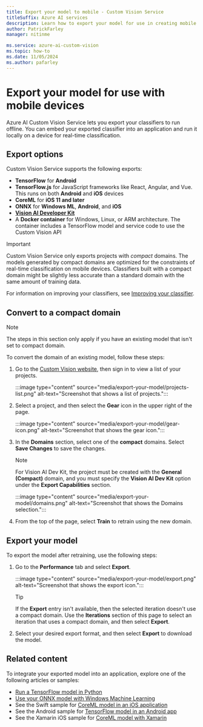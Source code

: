```yaml
---
title: Export your model to mobile - Custom Vision Service
titleSuffix: Azure AI services
description: Learn how to export your model for use in creating mobile applications or to run locally for real-time classification.
author: PatrickFarley
manager: nitinme

ms.service: azure-ai-custom-vision
ms.topic: how-to
ms.date: 11/05/2024
ms.author: pafarley
---
```


# Export your model for use with mobile devices

Azure AI Custom Vision Service lets you export your classifiers to run offline. You can embed your exported classifier into an application and run it locally on a device for real-time classification.

## Export options

Custom Vision Service supports the following exports:

* **TensorFlow** for **Android**
* **TensorFlow.js** for JavaScript frameworks like React, Angular, and Vue. This runs on both **Android** and **iOS** devices
* **CoreML** for **iOS 11 and later**
* **ONNX** for **Windows ML**, **Android**, and **iOS**
* **[Vision AI Developer Kit](https://azure.github.io/Vision-AI-DevKit-Pages/)**
* A **Docker container** for Windows, Linux, or ARM architecture. The container includes a TensorFlow model and service code to use the Custom Vision API

> [!IMPORTANT]
> Custom Vision Service only exports projects with *compact* domains. The models generated by compact domains are optimized for the constraints of real-time classification on mobile devices. Classifiers built with a compact domain might be slightly less accurate than a standard domain with the same amount of training data.
>
> For information on improving your classifiers, see [Improving your classifier](getting-started-improving-your-classifier.md).

## Convert to a compact domain

> [!NOTE]
> The steps in this section only apply if you have an existing model that isn't set to compact domain.

To convert the domain of an existing model, follow these steps:

1. Go to the [Custom Vision website](https://customvision.ai), then sign in to view a list of your projects.

    :::image type="content" source="media/export-your-model/projects-list.png" alt-text="Screenshot that shows a list of projects.":::

1. Select a project, and then select the **Gear** icon in the upper right of the page.

    :::image type="content" source="media/export-your-model/gear-icon.png" alt-text="Screenshot that shows the gear icon.":::

1. In the **Domains** section, select one of the **compact** domains. Select **Save Changes** to save the changes. 

    > [!NOTE]
    > For Vision AI Dev Kit, the project must be created with the **General (Compact)** domain, and you must specify the **Vision AI Dev Kit** option under the **Export Capabilities** section.

    :::image type="content" source="media/export-your-model/domains.png" alt-text="Screenshot that shows the Domains selection.":::

1. From the top of the page, select **Train** to retrain using the new domain.

## Export your model

To export the model after retraining, use the following steps:

1. Go to the **Performance** tab and select **Export**.

    :::image type="content" source="media/export-your-model/export.png" alt-text="Screenshot that shows the export icon.":::

    > [!TIP]
    > If the **Export** entry isn't available, then the selected iteration doesn't use a compact domain. Use the **Iterations** section of this page to select an iteration that uses a compact domain, and then select **Export**.

1. Select your desired export format, and then select **Export** to download the model.

## Related content

To integrate your exported model into an application, explore one of the following articles or samples:

* [Run a TensorFlow model in Python](export-model-python.md)
* [Use your ONNX model with Windows Machine Learning](custom-vision-onnx-windows-ml.md)
* See the Swift sample for [CoreML model in an iOS application](https://go.microsoft.com/fwlink/?linkid=857726)
* See the Android sample for [TensorFlow model in an Android app](https://github.com/Azure-Samples/cognitive-services-android-customvision-sample)
* See the Xamarin iOS sample for [CoreML model with Xamarin](https://github.com/xamarin/ios-samples/tree/master/ios11/CoreMLAzureModel)
